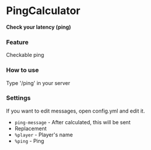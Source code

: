 # PingCalculator
**Check your latency (ping)**


### Feature
Checkable ping


### How to use
Type '/ping' in your server


### Settings
If you want to edit messages, open config.yml and edit it.
* `ping-message`        - After calculated, this will be sent
 * Replacement
 * `%player`    - Player's name
 * `%ping`      - Ping